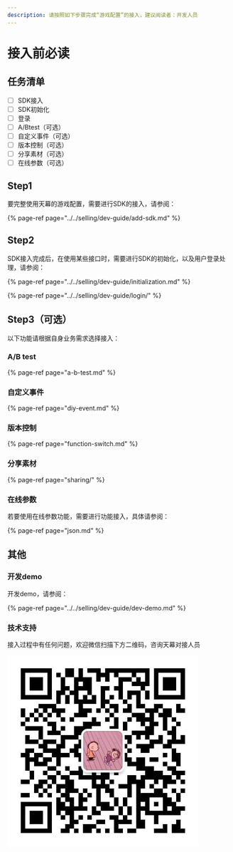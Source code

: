 ```yaml
---
description: 请按照如下步骤完成“游戏配置”的接入，建议阅读者：开发人员
---
```


# 接入前必读

## 任务清单

* [ ] SDK接入
* [ ] SDK初始化
* [ ] 登录
* [ ] A/Btest（可选）
* [ ] 自定义事件（可选）
* [ ] 版本控制（可选）
* [ ] 分享素材（可选）
* [ ] 在线参数（可选）

## Step1 <a id="step1"></a>

要完整使用天幕的游戏配置，需要进行SDK的接入，请参阅：

{% page-ref page="../../selling/dev-guide/add-sdk.md" %}

## Step2 <a id="step2"></a>

SDK接入完成后，在使用某些接口时，需要进行SDK的初始化，以及用户登录处理，请参阅：

{% page-ref page="../../selling/dev-guide/initialization.md" %}

{% page-ref page="../../selling/dev-guide/login/" %}

## Step3（可选）

以下功能请根据自身业务需求选择接入：

### A/B test

{% page-ref page="a-b-test.md" %}

### 自定义事件

{% page-ref page="diy-event.md" %}

### 版本控制

{% page-ref page="function-switch.md" %}

### 分享素材

{% page-ref page="sharing/" %}

### 在线参数

若要使用在线参数功能，需要进行功能接入，具体请参阅：

{% page-ref page="json.md" %}

## 其他

### 开发demo

开发demo，请参阅：

{% page-ref page="../../selling/dev-guide/dev-demo.md" %}

### 技术支持

接入过程中有任何问题，欢迎微信扫描下方二维码，咨询天幕对接人员

![&#x5FAE;&#x4FE1;&#x626B;&#x4E00;&#x626B;&#xFF0C;&#x6DFB;&#x52A0;&#x5929;&#x5E55;&#x5BF9;&#x63A5;&#x4EBA;&#x5458;&#x5FAE;&#x4FE1;](../../.gitbook/assets/wei-xin-tu-pian-20191009150820%20%281%29.jpg)

